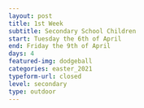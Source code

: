 ```yaml
---
layout: post
title: 1st Week
subtitle: Secondary School Children
start: Tuesday the 6th of April
end: Friday the 9th of April
days: 4
featured-img: dodgeball
categories: easter_2021
typeform-url: closed
level: secondary
type: outdoor
---
```

